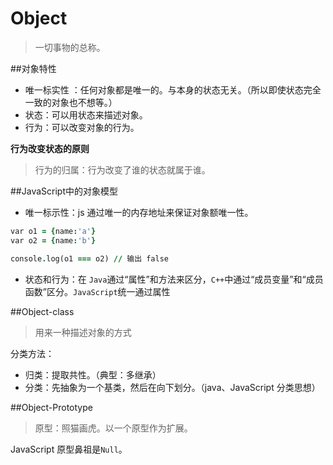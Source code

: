 # Object
>一切事物的总称。

##对象特性
* 唯一标实性 ：任何对象都是唯一的。与本身的状态无关。（所以即使状态完全一致的对象也不想等。）
* 状态：可以用状态来描述对象。
* 行为：可以改变对象的行为。

**行为改变状态的原则**
>行为的归属：行为改变了谁的状态就属于谁。

##JavaScript中的对象模型

* 唯一标示性：js 通过唯一的内存地址来保证对象额唯一性。

```j
var o1 = {name:'a'}
var o2 = {name:'b'}

console.log(o1 === o2) // 输出 false 
```

* 状态和行为：在 `Java`通过“属性”和方法来区分，`C++`中通过“成员变量”和“成员函数”区分。`JavaScript`统一通过属性



##Object-class
> 用来一种描述对象的方式

分类方法：
* 归类：提取共性。（典型：多继承）
* 分类：先抽象为一个基类，然后在向下划分。（java、JavaScript 分类思想）

##Object-Prototype
>原型：照猫画虎。以一个原型作为扩展。

JavaScript 原型鼻祖是`Null`。





